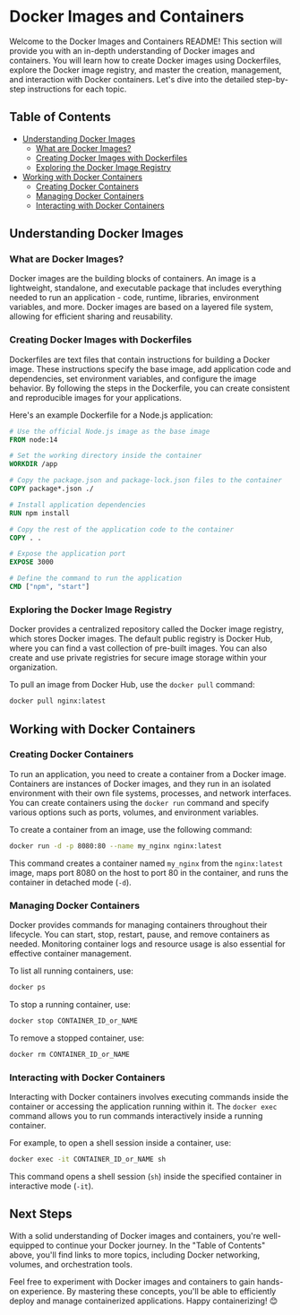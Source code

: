 # Docker Images and Containers

Welcome to the Docker Images and Containers README! This section will provide you with an in-depth understanding of Docker images and containers. You will learn how to create Docker images using Dockerfiles, explore the Docker image registry, and master the creation, management, and interaction with Docker containers. Let's dive into the detailed step-by-step instructions for each topic.

## Table of Contents

- [Understanding Docker Images](#understanding-docker-images)
  - [What are Docker Images?](#what-are-docker-images)
  - [Creating Docker Images with Dockerfiles](#creating-docker-images-with-dockerfiles)
  - [Exploring the Docker Image Registry](#exploring-the-docker-image-registry)
- [Working with Docker Containers](#working-with-docker-containers)
  - [Creating Docker Containers](#creating-docker-containers)
  - [Managing Docker Containers](#managing-docker-containers)
  - [Interacting with Docker Containers](#interacting-with-docker-containers)

## Understanding Docker Images

### What are Docker Images?

Docker images are the building blocks of containers. An image is a lightweight, standalone, and executable package that includes everything needed to run an application - code, runtime, libraries, environment variables, and more. Docker images are based on a layered file system, allowing for efficient sharing and reusability.

### Creating Docker Images with Dockerfiles

Dockerfiles are text files that contain instructions for building a Docker image. These instructions specify the base image, add application code and dependencies, set environment variables, and configure the image behavior. By following the steps in the Dockerfile, you can create consistent and reproducible images for your applications.

Here's an example Dockerfile for a Node.js application:

```Dockerfile
# Use the official Node.js image as the base image
FROM node:14

# Set the working directory inside the container
WORKDIR /app

# Copy the package.json and package-lock.json files to the container
COPY package*.json ./

# Install application dependencies
RUN npm install

# Copy the rest of the application code to the container
COPY . .

# Expose the application port
EXPOSE 3000

# Define the command to run the application
CMD ["npm", "start"]
```

### Exploring the Docker Image Registry

Docker provides a centralized repository called the Docker image registry, which stores Docker images. The default public registry is Docker Hub, where you can find a vast collection of pre-built images. You can also create and use private registries for secure image storage within your organization.

To pull an image from Docker Hub, use the `docker pull` command:

```bash
docker pull nginx:latest
```

## Working with Docker Containers

### Creating Docker Containers

To run an application, you need to create a container from a Docker image. Containers are instances of Docker images, and they run in an isolated environment with their own file systems, processes, and network interfaces. You can create containers using the `docker run` command and specify various options such as ports, volumes, and environment variables.

To create a container from an image, use the following command:

```bash
docker run -d -p 8080:80 --name my_nginx nginx:latest
```

This command creates a container named `my_nginx` from the `nginx:latest` image, maps port 8080 on the host to port 80 in the container, and runs the container in detached mode (`-d`).

### Managing Docker Containers

Docker provides commands for managing containers throughout their lifecycle. You can start, stop, restart, pause, and remove containers as needed. Monitoring container logs and resource usage is also essential for effective container management.

To list all running containers, use:

```bash
docker ps
```

To stop a running container, use:

```bash
docker stop CONTAINER_ID_or_NAME
```

To remove a stopped container, use:

```bash
docker rm CONTAINER_ID_or_NAME
```

### Interacting with Docker Containers

Interacting with Docker containers involves executing commands inside the container or accessing the application running within it. The `docker exec` command allows you to run commands interactively inside a running container.

For example, to open a shell session inside a container, use:

```bash
docker exec -it CONTAINER_ID_or_NAME sh
```

This command opens a shell session (`sh`) inside the specified container in interactive mode (`-it`).

## Next Steps

With a solid understanding of Docker images and containers, you're well-equipped to continue your Docker journey. In the "Table of Contents" above, you'll find links to more topics, including Docker networking, volumes, and orchestration tools.

Feel free to experiment with Docker images and containers to gain hands-on experience. By mastering these concepts, you'll be able to efficiently deploy and manage containerized applications. Happy containerizing! 😊


